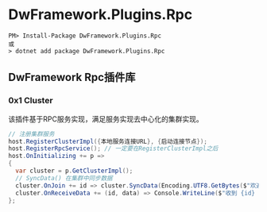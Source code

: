 # DwFramework.Plugins.Rpc

```shell
PM> Install-Package DwFramework.Plugins.Rpc
或
> dotnet add package DwFramework.Plugins.Rpc
```

## DwFramework Rpc插件库

### 0x1 Cluster

该插件基于RPC服务实现，满足服务实现去中心化的集群实现。

```c#
// 注册集群服务
host.RegisterClusterImpl({本地服务连接URL}, {启动连接节点});
host.RegisterRpcService(); // 一定要在RegisterClusterImpl之后
host.OnInitializing += p =>
{
  var cluster = p.GetClusterImpl();
  // SyncData() 在集群中同步数据
  cluster.OnJoin += id => cluster.SyncData(Encoding.UTF8.GetBytes($"欢迎 {id} 加入集群"));
  cluster.OnReceiveData += (id, data) => Console.WriteLine($"收到 {id} 消息:{Encoding.UTF8.GetString(data)}");
};
```

